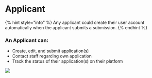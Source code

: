 # Applicant

{% hint style="info" %}
Any applicant could create their user account automatically when the applicant submits a submission.&#x20;
{% endhint %}

### An **Applicant** can:

* Create, edit, and submit application(s)
* Contact staff regarding own application
* Track the status of their application(s) on their platform

![](<../../.gitbook/assets/Screen Shot 2022-02-14 at 10.57.16 AM.png>)
